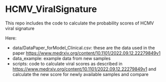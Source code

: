 # HCMV_ViralSignature
This repo includes the code to calculate the probability scores of HCMV viral signature 

Here: 

- data/DataPaper_forModel_Clinical.csv: these are the data used in the paper https://www.medrxiv.org/content/10.1101/2022.09.12.22279849v1
- data_example: example data from new samples
- scripts: code to calculate viral scores as described in https://www.medrxiv.org/content/10.1101/2022.09.12.22279849v1 and calculate the new score for newly available samples and compare
